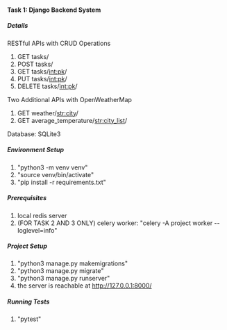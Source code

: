 #### Task 1: Django Backend System

##### Details

RESTful APIs with CRUD Operations
1. GET tasks/
2. POST tasks/
3. GET tasks/<int:pk>/
4. PUT tasks/<int:pk>/
5. DELETE tasks/<int:pk>/

Two Additional APIs with OpenWeatherMap
1. GET weather/<str:city>/
2. GET average_temperature/<str:city_list>/

Database: SQLite3

##### Environment Setup
1.  "python3 -m venv venv"
2.  "source venv/bin/activate"
3.  "pip install -r requirements.txt"

##### Prerequisites
1. local redis server
2. (FOR TASK 2 AND 3 ONLY) celery worker: "celery -A project worker --loglevel=info"

##### Project Setup
1. "python3 manage.py makemigrations"
2. "python3 manage.py migrate"
3. "python3 manage.py runserver"
4. the server is reachable at http://127.0.0.1:8000/

##### Running Tests
1. "pytest"
